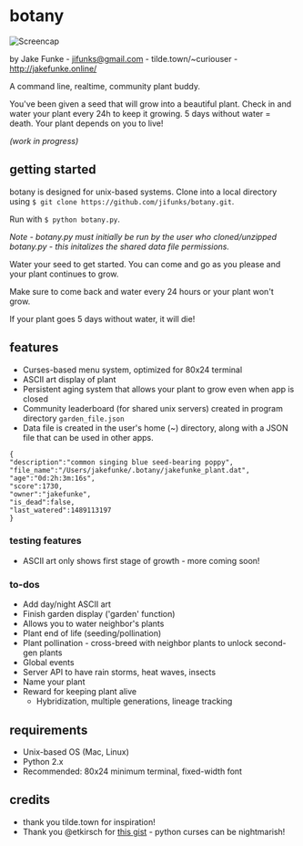 # botany
![Screencap](http://tilde.town/~curiouser/botanybeta2.png)

by Jake Funke - jifunks@gmail.com - tilde.town/~curiouser - http://jakefunke.online/

A command line, realtime, community plant buddy.

You've been given a seed that will grow into a beautiful plant.
Check in and water your plant every 24h to keep it growing. 5 days without water = death. Your plant depends on you to live!

*(work in progress)*

## getting started
botany is designed for unix-based systems. Clone into a local directory using `$ git clone https://github.com/jifunks/botany.git`.

Run with `$ python botany.py`.

*Note - botany.py must initially be run by the user who cloned/unzipped
botany.py - this initalizes the shared data file permissions.*

Water your seed to get started. You can come and go as you please and your plant continues to grow.

Make sure to come back and water every 24 hours or your plant won't grow.

If your plant goes 5 days without water, it will die!


## features
* Curses-based menu system, optimized for 80x24 terminal
* ASCII art display of plant
* Persistent aging system that allows your plant to grow even when app is closed
* Community leaderboard (for shared unix servers) created in program directory `garden_file.json`
* Data file is created in the user's home (~) directory, along with a JSON file that can be used in other apps.

```
{
"description":"common singing blue seed-bearing poppy",
"file_name":"/Users/jakefunke/.botany/jakefunke_plant.dat",
"age":"0d:2h:3m:16s",
"score":1730,
"owner":"jakefunke",
"is_dead":false,
"last_watered":1489113197
}
```

### testing features
* ASCII art only shows first stage of growth - more coming soon!

### to-dos
* Add day/night ASCII art
* Finish garden display ('garden' function)
 * Allows you to water neighbor's plants
* Plant end of life (seeding/pollination)
 * Plant pollination - cross-breed with neighbor plants to unlock second-gen plants
* Global events
 * Server API to have rain storms, heat waves, insects
* Name your plant
* Reward for keeping plant alive
  * Hybridization, multiple generations, lineage tracking

## requirements
* Unix-based OS (Mac, Linux)
* Python 2.x
* Recommended: 80x24 minimum terminal, fixed-width font

## credits
* thank you tilde.town for inspiration!
* Thank you @etkirsch for [this gist](https://gist.github.com/etkirsch/53505478f53aeeac24a5) - python curses can be nightmarish!
